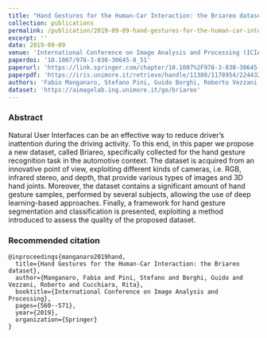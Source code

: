 ```yaml
---
title: "Hand Gestures for the Human-Car Interaction: the Briareo dataset"
collection: publications
permalink: /publication/2019-09-09-hand-gestures-for-the-human-car-interaction-the-briareo-dataset
excerpt: ''
date: 2019-09-09
venue: 'International Conference on Image Analysis and Processing (ICIAP)'
paperdoi: '10.1007/978-3-030-30645-8_51'
paperurl: 'https://link.springer.com/chapter/10.1007%2F978-3-030-30645-8_51'
paperpdf: 'https://iris.unimore.it/retrieve/handle/11380/1178954/224432/ICIAP19_Hand_Gestures.pdf'
authors: 'Fabio Manganaro, Stefano Pini, Guido Borghi, Roberto Vezzani, Rita Cucchiara'
dataset: 'https://aimagelab.ing.unimore.it/go/briareo'
---
```

### Abstract
Natural User Interfaces can be an effective way to reduce driver’s inattention during the driving activity. To this 
end, in this paper we propose a new dataset, called Briareo, specifically collected for the hand gesture recognition 
task in the automotive context. The dataset is acquired from an innovative point of view, exploiting different kinds of 
cameras, i.e. RGB, infrared stereo, and depth, that provide various types of images and 3D hand joints. Moreover, the 
dataset contains a significant amount of hand gesture samples, performed by several subjects, allowing the use of deep 
learning-based approaches. Finally, a framework for hand gesture segmentation and classification is presented, 
exploiting a method introduced to assess the quality of the proposed dataset.

### Recommended citation
```
@inproceedings{manganaro2019hand,
  title={Hand Gestures for the Human-Car Interaction: the Briareo dataset},
  author={Manganaro, Fabio and Pini, Stefano and Borghi, Guido and Vezzani, Roberto and Cucchiara, Rita},
  booktitle={International Conference on Image Analysis and Processing},
  pages={560--571},
  year={2019},
  organization={Springer}
}
```

